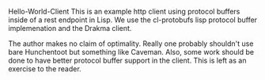 Hello-World-Client
This is an example http client using protocol buffers inside of a rest endpoint in Lisp. We use the cl-protobufs lisp protocol buffer implemenation and the Drakma client.

The author makes no claim of optimality. Really one probably shouldn't use bare Hunchentoot but something like Caveman. Also, some work should be done to have better protocol buffer support in the client. This is left as an exercise to the reader.
